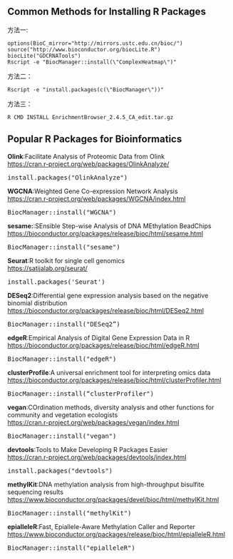 ## Common Methods for Installing R Packages
方法一:

    options(BioC_mirror="http://mirrors.ustc.edu.cn/bioc/")
    source("http://www.bioconductor.org/biocLite.R")
    biocLite("GDCRNATools")
    Rscript -e "BiocManager::install(\"ComplexHeatmap\")"

方法二：

    Rscript -e "install.packages(c(\"BiocManager\"))"

方法三：

    R CMD INSTALL EnrichmentBrowser_2.4.5_CA_edit.tar.gz

## Popular R Packages for Bioinformatics

**Olink**:Facilitate Analysis of Proteomic Data from Olink<br>
https://cran.r-project.org/web/packages/OlinkAnalyze/
<pre>install.packages("OlinkAnalyze")</pre>

**WGCNA**:Weighted Gene Co-expression Network Analysis<br>
https://cran.r-project.org/web/packages/WGCNA/index.html
<pre>BiocManager::install("WGCNA")</pre>

**sesame:**:SEnsible Step-wise Analysis of DNA MEthylation BeadChips<br>
https://bioconductor.org/packages/release/bioc/html/sesame.html
<pre>BiocManager::install("sesame")</pre>

**Seurat**:R toolkit for single cell genomics<br>
https://satijalab.org/seurat/
<pre>install.packages('Seurat')</pre>

**DESeq2**:Differential gene expression analysis based on the negative binomial distribution<br>
https://bioconductor.org/packages/release/bioc/html/DESeq2.html
<pre>BiocManager::install("DESeq2”)</pre>

**edgeR**:Empirical Analysis of Digital Gene Expression Data in R<br>
https://bioconductor.org/packages/release/bioc/html/edgeR.html
<pre>BiocManager::install("edgeR")</pre>

**clusterProfile**:A universal enrichment tool for interpreting omics data<br>
https://bioconductor.org/packages/release/bioc/html/clusterProfiler.html
<pre>BiocManager::install(“clusterProfiler")</pre>

**vegan**:COrdination methods, diversity analysis and other functions for community and vegetation ecologists<br>
https://cran.r-project.org/web/packages/vegan/index.html
<pre>BiocManager::install("vegan")</pre>

**devtools**:Tools to Make Developing R Packages Easier<br>
https://cran.r-project.org/web/packages/devtools/index.html
<pre>install.packages("devtools")</pre>

**methylKit**:DNA methylation analysis from high-throughput bisulfite sequencing results<br>
https://www.bioconductor.org/packages/devel/bioc/html/methylKit.html
<pre>BiocManager::install("methylKit")</pre>

**epialleleR**:Fast, Epiallele-Aware Methylation Caller and Reporter<br>
https://www.bioconductor.org/packages/release/bioc/html/epialleleR.html
<pre>BiocManager::install("epialleleR")</pre>

